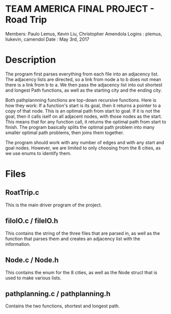 # TEAM AMERICA FINAL PROJECT - Road Trip

Members: Paulo Lemus, Kevin Liu, Christopher Amendola
Logins : plemus, liukevin, camendol
Date   : May 3rd, 2017

# Description

The program first parses everything from each file into
an adjacency list. The adjacency lists are directed, so a link from node a to b does not mean there is a link from b to a.
We then pass the adjacency list into out shortest and longest Path functions, as well as
the starting city and the ending city.

Both pathplannning functions are top-down recursive functions. Here is how they work:
If a function's start is its goal, then it returns a pointer to a copy of that node. This is an optimal path from start to goal. If it is not the goal, then it calls iself on all adjacent nodes, with those nodes as the start. This means that for any function call, it returns the optimal path from start to finish.
The program basically splits the optimal path problem into many smaller optimal path problems, then joins them together.

The program should work with any number of edges and with any start and goal nodes. However, we are limited to only choosing from the 8 cities, as we use enums to identify them.

# Files

## RoatTrip.c
This is the main driver program of the project.

## filoIO.c / fileIO.h
This contains the string of the three files that are parsed in, as well as the function that parses them and creates an adjacency list with the information.

## Node.c / Node.h
This contains the enum for the 8 cities, as well as the Node struct that is used to make various lists.

## pathplanning.c / pathplanning.h
Contains the two functions, shortest and longest path.
